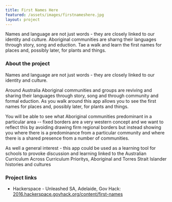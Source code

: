 ```yaml
---
title: First Names Here
featured: /assets/images/firstnameshere.jpg
layout: project
---
```


Names and language are not just words - they are closely linked to our identity and culture.  Aboriginal communities are sharng their languages through story, song and eduction.  Tae a walk and learn the first names for places and, possibly later, for plants and things.  

### About the project

Names and language are not just words - they are closely linked to our identity and culture.  

Around Australia Aboriginal communities and groups are reviving and sharing their languages through story, song and through community and formal eduction.  As you walk around this app allows you to see the first names for places and, possibly later, for plants and things.  

You will be able to see what Aboriginal communities predominant in a particular area -- fixed borders are a very western concept and we want to reflect this by avoiding drawing firm regional borders but instead showing you where there is a predominance from a particular community and where there is a shared presence from a number of communities.

As well a general interest - this app could be used as a learning tool for schools to provoke discussion and learning linked to the Australian Curriculum Across Curriculum Prioritys, Aboriginal and Torres Strait Islander histories and cultures

### Project links

* Hackerspace - Unleashed SA, Adelaide, Gov Hack: [2016.hackerspace.govhack.org/content/first-names](http://2016.hackerspace.govhack.org/content/first-names)